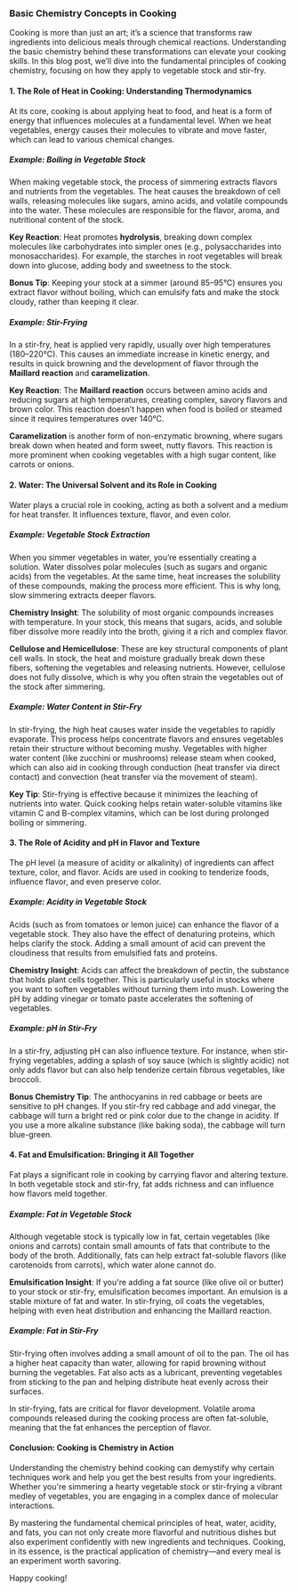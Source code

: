 
### Basic Chemistry Concepts in Cooking

Cooking is more than just an art; it’s a science that transforms raw ingredients into delicious meals through chemical reactions. Understanding the basic chemistry behind these transformations can elevate your cooking skills. In this blog post, we’ll dive into the fundamental principles of cooking chemistry, focusing on how they apply to vegetable stock and stir-fry.

#### 1. **The Role of Heat in Cooking: Understanding Thermodynamics**

At its core, cooking is about applying heat to food, and heat is a form of energy that influences molecules at a fundamental level. When we heat vegetables, energy causes their molecules to vibrate and move faster, which can lead to various chemical changes.

##### Example: Boiling in Vegetable Stock
When making vegetable stock, the process of simmering extracts flavors and nutrients from the vegetables. The heat causes the breakdown of cell walls, releasing molecules like sugars, amino acids, and volatile compounds into the water. These molecules are responsible for the flavor, aroma, and nutritional content of the stock.

**Key Reaction**: Heat promotes **hydrolysis**, breaking down complex molecules like carbohydrates into simpler ones (e.g., polysaccharides into monosaccharides). For example, the starches in root vegetables will break down into glucose, adding body and sweetness to the stock.

**Bonus Tip**: Keeping your stock at a simmer (around 85–95°C) ensures you extract flavor without boiling, which can emulsify fats and make the stock cloudy, rather than keeping it clear.

##### Example: Stir-Frying
In a stir-fry, heat is applied very rapidly, usually over high temperatures (180–220°C). This causes an immediate increase in kinetic energy, and results in quick browning and the development of flavor through the **Maillard reaction** and **caramelization**.

**Key Reaction**: The **Maillard reaction** occurs between amino acids and reducing sugars at high temperatures, creating complex, savory flavors and brown color. This reaction doesn’t happen when food is boiled or steamed since it requires temperatures over 140°C.

**Caramelization** is another form of non-enzymatic browning, where sugars break down when heated and form sweet, nutty flavors. This reaction is more prominent when cooking vegetables with a high sugar content, like carrots or onions.

#### 2. **Water: The Universal Solvent and its Role in Cooking**

Water plays a crucial role in cooking, acting as both a solvent and a medium for heat transfer. It influences texture, flavor, and even color.

##### Example: Vegetable Stock Extraction
When you simmer vegetables in water, you’re essentially creating a solution. Water dissolves polar molecules (such as sugars and organic acids) from the vegetables. At the same time, heat increases the solubility of these compounds, making the process more efficient. This is why long, slow simmering extracts deeper flavors.

**Chemistry Insight**: The solubility of most organic compounds increases with temperature. In your stock, this means that sugars, acids, and soluble fiber dissolve more readily into the broth, giving it a rich and complex flavor.

**Cellulose and Hemicellulose**: These are key structural components of plant cell walls. In stock, the heat and moisture gradually break down these fibers, softening the vegetables and releasing nutrients. However, cellulose does not fully dissolve, which is why you often strain the vegetables out of the stock after simmering.

##### Example: Water Content in Stir-Fry
In stir-frying, the high heat causes water inside the vegetables to rapidly evaporate. This process helps concentrate flavors and ensures vegetables retain their structure without becoming mushy. Vegetables with higher water content (like zucchini or mushrooms) release steam when cooked, which can also aid in cooking through conduction (heat transfer via direct contact) and convection (heat transfer via the movement of steam).

**Key Tip**: Stir-frying is effective because it minimizes the leaching of nutrients into water. Quick cooking helps retain water-soluble vitamins like vitamin C and B-complex vitamins, which can be lost during prolonged boiling or simmering.

#### 3. **The Role of Acidity and pH in Flavor and Texture**

The pH level (a measure of acidity or alkalinity) of ingredients can affect texture, color, and flavor. Acids are used in cooking to tenderize foods, influence flavor, and even preserve color.

##### Example: Acidity in Vegetable Stock
Acids (such as from tomatoes or lemon juice) can enhance the flavor of a vegetable stock. They also have the effect of denaturing proteins, which helps clarify the stock. Adding a small amount of acid can prevent the cloudiness that results from emulsified fats and proteins.

**Chemistry Insight**: Acids can affect the breakdown of pectin, the substance that holds plant cells together. This is particularly useful in stocks where you want to soften vegetables without turning them into mush. Lowering the pH by adding vinegar or tomato paste accelerates the softening of vegetables.

##### Example: pH in Stir-Fry
In a stir-fry, adjusting pH can also influence texture. For instance, when stir-frying vegetables, adding a splash of soy sauce (which is slightly acidic) not only adds flavor but can also help tenderize certain fibrous vegetables, like broccoli.

**Bonus Chemistry Tip**: The anthocyanins in red cabbage or beets are sensitive to pH changes. If you stir-fry red cabbage and add vinegar, the cabbage will turn a bright red or pink color due to the change in acidity. If you use a more alkaline substance (like baking soda), the cabbage will turn blue-green.

#### 4. **Fat and Emulsification: Bringing it All Together**

Fat plays a significant role in cooking by carrying flavor and altering texture. In both vegetable stock and stir-fry, fat adds richness and can influence how flavors meld together.

##### Example: Fat in Vegetable Stock
Although vegetable stock is typically low in fat, certain vegetables (like onions and carrots) contain small amounts of fats that contribute to the body of the broth. Additionally, fats can help extract fat-soluble flavors (like carotenoids from carrots), which water alone cannot do.

**Emulsification Insight**: If you're adding a fat source (like olive oil or butter) to your stock or stir-fry, emulsification becomes important. An emulsion is a stable mixture of fat and water. In stir-frying, oil coats the vegetables, helping with even heat distribution and enhancing the Maillard reaction.

##### Example: Fat in Stir-Fry
Stir-frying often involves adding a small amount of oil to the pan. The oil has a higher heat capacity than water, allowing for rapid browning without burning the vegetables. Fat also acts as a lubricant, preventing vegetables from sticking to the pan and helping distribute heat evenly across their surfaces.

In stir-frying, fats are critical for flavor development. Volatile aroma compounds released during the cooking process are often fat-soluble, meaning that the fat enhances the perception of flavor.

#### Conclusion: Cooking is Chemistry in Action

Understanding the chemistry behind cooking can demystify why certain techniques work and help you get the best results from your ingredients. Whether you're simmering a hearty vegetable stock or stir-frying a vibrant medley of vegetables, you are engaging in a complex dance of molecular interactions.

By mastering the fundamental chemical principles of heat, water, acidity, and fats, you can not only create more flavorful and nutritious dishes but also experiment confidently with new ingredients and techniques. Cooking, in its essence, is the practical application of chemistry—and every meal is an experiment worth savoring.

Happy cooking!

